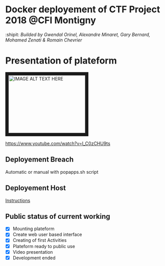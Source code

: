 # Docker deployement of CTF Project 2018 @CFI Montigny
:shipit: *Builded by Gwendal Orinel, Alexandre Minaret, Gary Bernard, Mohamed Zenati & Romain Chevrier*

# Presentation of plateform
<a href="http://www.youtube.com/watch?feature=player_embedded&v=I_C0zCHU9ts
" target="_blank"><img src="http://img.youtube.com/vi/I_C0zCHU9ts/0.jpg" 
alt="IMAGE ALT TEXT HERE" width="240" height="180" border="10" /></a>

https://www.youtube.com/watch?v=I_C0zCHU9ts

## Deployement Breach
Automatic or manual with popapps.sh script

## Deployement Host
[Instructions](/blob/master/Docker/Host/Readme.md)

## Public status of current working
- [x] Mounting plateform
- [x] Create web user based interface
- [x] Creating of first Activities
- [x] Plateform ready to public use
- [x] Video presentation 
- [x] Development ended
